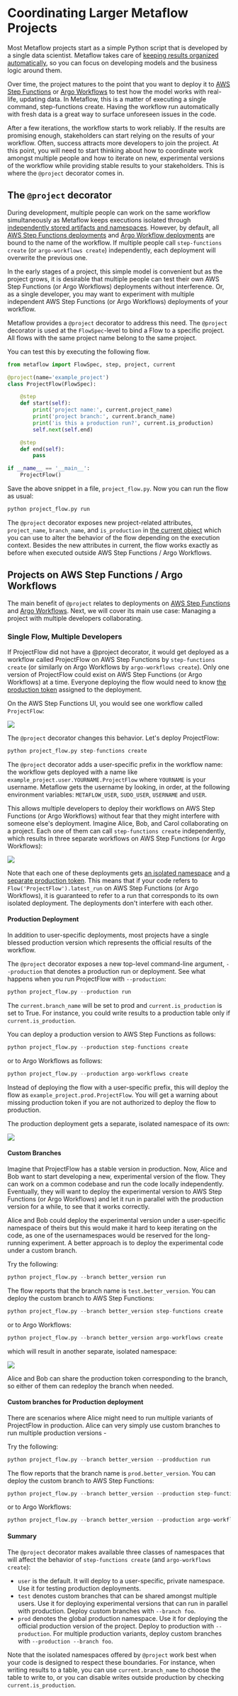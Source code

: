 # Coordinating Larger Metaflow Projects

Most Metaflow projects start as a simple Python script that is developed by a single data scientist. Metaflow takes care of [keeping results organized automatically](../scaling/tagging), so you can focus on developing models and the business logic around them.

Over time, the project matures to the point that you want to deploy it to [AWS Step Functions](scheduling-metaflow-flows/scheduling-with-aws-step-functions.md) or [Argo Workflows](scheduling-metaflow-flows/scheduling-with-argo-workflows.md) to test how the model works with real-life, updating data. In Metaflow, this is a matter of executing a single command, step-functions create. Having the workflow run automatically with fresh data is a great way to surface unforeseen issues in the code.

After a few iterations, the workflow starts to work reliably. If the results are promising enough, stakeholders can start relying on the results of your workflow. Often, success attracts more developers to join the project. At this point, you will need to start thinking about how to coordinate work amongst multiple people and how to iterate on new, experimental versions of the workflow while providing stable results to your stakeholders. This is where the `@project` decorator comes in.

## The `@project` decorator

During development, multiple people can work on the same workflow simultaneously as Metaflow keeps executions isolated through [independently stored artifacts and namespaces](../scaling/tagging). However, by default, all [AWS Step Functions deployments](scheduling-metaflow-flows/scheduling-with-aws-step-functions.md) and [Argo Workflow deployments](scheduling-metaflow-flows/scheduling-with-argo-workflows.md) are bound to the name of the workflow. If multiple people call `step-functions create` (or `argo-workflows create`) independently, each deployment will overwrite the previous one.

In the early stages of a project, this simple model is convenient but as the project grows, it is desirable that multiple people can test their own AWS Step Functions (or Argo Workflows) deployments without interference. Or, as a single developer, you may want to experiment with multiple independent AWS Step Functions (or Argo Workflows) deployments of your workflow.

Metaflow provides a `@project` decorator to address this need. The `@project` decorator is used at the `FlowSpec`-level to bind a Flow to a specific project. All flows with the same project name belong to the same project.

You can test this by executing the following flow.

```python title="project_flow.py"
from metaflow import FlowSpec, step, project, current

@project(name='example_project')
class ProjectFlow(FlowSpec):

    @step
    def start(self):
        print('project name:', current.project_name)
        print('project branch:', current.branch_name)
        print('is this a production run?', current.is_production)
        self.next(self.end)

    @step
    def end(self):
        pass

if __name__ == '__main__':
    ProjectFlow()
```

Save the above snippet in a file, `project_flow.py`. Now you can run the flow as usual:

```python
python project_flow.py run
```

The `@project` decorator exposes new project-related attributes, `project_name`, `branch_name`, and `is_production` in [the current object](../scaling/tagging#accessing-current-ids-in-a-flow) which you can use to alter the behavior of the flow depending on the execution context. Besides the new attributes in current, the flow works exactly as before when executed outside AWS Step Functions / Argo Workflows.

## Projects on AWS Step Functions / Argo Workflows

The main benefit of `@project` relates to deployments on [AWS Step Functions](scheduling-metaflow-flows/scheduling-with-aws-step-functions.md) and [Argo Workflows](scheduling-metaflow-flows/scheduling-with-argo-workflows.md). Next, we will cover its main use case: Managing a project with multiple developers collaborating.

### Single Flow, Multiple Developers

If ProjectFlow did not have a @project decorator, it would get deployed as a workflow called ProjectFlow on AWS Step Functions by `step-functions create` (or similarly on Argo Workflows by `argo-workflows create`). Only one version of ProjectFlow could exist on AWS Step Functions (or Argo Workflows) at a time. Everyone deploying the flow would need to know [the production token](../scaling/tagging#production-namespaces) assigned to the deployment.

On the AWS Step Functions UI, you would see one workflow called `ProjectFlow`:

![](/assets/project_old.png)

The `@project` decorator changes this behavior. Let's deploy ProjectFlow:

```python
python project_flow.py step-functions create
```

The `@project` decorator adds a user-specific prefix in the workflow name: the workflow gets deployed with a name like `example_project.user.YOURNAME.ProjectFlow` where `YOURNAME` is your username. Metaflow gets the username by looking, in order, at the following environment variables: `METAFLOW_USER`, `SUDO_USER`, `USERNAME` and `USER`.

This allows multiple developers to deploy their workflows on AWS Step Functions (or Argo Workflows) without fear that they might interfere with someone else's deployment. Imagine Alice, Bob, and Carol collaborating on a project. Each one of them can call `step-functions create` independently, which results in three separate workflows on AWS Step Functions (or Argo Workflows):

![](/assets/project_user.png)

Note that each one of these deployments gets [an isolated namespace](../scaling/tagging) and [a separate production token](../scaling/tagging#production-tokens). This means that if your code refers to `Flow('ProjectFlow').latest_run` on AWS Step Functions (or Argo Workflows), it is guaranteed to refer to a run that corresponds to its own isolated deployment. The deployments don't interfere with each other.

#### Production Deployment

In addition to user-specific deployments, most projects have a single blessed production version which represents the official results of the workflow.

The `@project` decorator exposes a new top-level command-line argument, `--production` that denotes a production run or deployment. See what happens when you run ProjectFlow with `--production`:

```python
python project_flow.py --production run
```

The `current.branch_name` will be set to prod and `current.is_production` is set to True. For instance, you could write results to a production table only if `current.is_production`.

You can deploy a production version to AWS Step Functions as follows:

```python
python project_flow.py --production step-functions create

```

or to Argo Workflows as follows:

```python
python project_flow.py --production argo-workflows create

```

Instead of deploying the flow with a user-specific prefix, this will deploy the flow as `example_project.prod.ProjectFlow`. You will get a warning about missing production token if you are not authorized to deploy the flow to production.

The production deployment gets a separate, isolated namespace of its own:

![](/assets/project_prod.png)

#### Custom Branches

Imagine that ProjectFlow has a stable version in production. Now, Alice and Bob want to start developing a new, experimental version of the flow. They can work on a common codebase and run the code locally independently. Eventually, they will want to deploy the experimental version to AWS Step Functions (or Argo Workflows) and let it run in parallel with the production version for a while, to see that it works correctly.

Alice and Bob could deploy the experimental version under a user-specific namespace of theirs but this would make it hard to keep iterating on the code, as one of the usernamespaces would be reserved for the long-running experiment. A better approach is to deploy the experimental code under a custom branch.

Try the following:

```python
python project_flow.py --branch better_version run
```

The flow reports that the branch name is `test.better_version`. You can deploy the custom branch to AWS Step Functions:

```python
python project_flow.py --branch better_version step-functions create
```

or to Argo Workflows:

```python
python project_flow.py --branch better_version argo-workflows create
```

which will result in another separate, isolated namespace:

![](/assets/project_branch.png)

Alice and Bob can share the production token corresponding to the branch, so either of them can redeploy the branch when needed.

#### Custom branches for Production deployment

There are scenarios where Alice might need to run multiple variants of ProjectFlow in production. Alice can very simply use custom branches to run multiple production versions -

Try the following:

```python
python project_flow.py --branch better_version --prodduction run
```

The flow reports that the branch name is `prod.better_version`. You can deploy the custom branch to AWS Step Functions:

```python
python project_flow.py --branch better_version --production step-functions create
```

or to Argo Workflows:

```python
python project_flow.py --branch better_version --production argo-workflows create
```

#### Summary

The `@project` decorator makes available three classes of namespaces that will affect the behavior of `step-functions create` (and `argo-workflows create`):

- `user` is the default. It will deploy to a user-specific, private namespace. Use it for testing production deployments.
- `test` denotes custom branches that can be shared amongst multiple users. Use it for deploying experimental versions that can run in parallel with production. Deploy custom branches with `--branch foo`.
- `prod` denotes the global production namespace. Use it for deploying the official production version of the project. Deploy to production with `--production`. For multiple production variants, deploy custom branches with `--production --branch foo`.

Note that the isolated namespaces offered by `@project` work best when your code is designed to respect these boundaries. For instance, when writing results to a table, you can use `current.branch_name` to choose the table to write to, or you can disable writes outside production by checking `current.is_production`.
